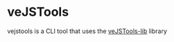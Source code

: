 veJSTools
=========

vejstools is a CLI tool that uses the [veJSTools-lib](https://github.com/varemenos/vejstools-lib) library
